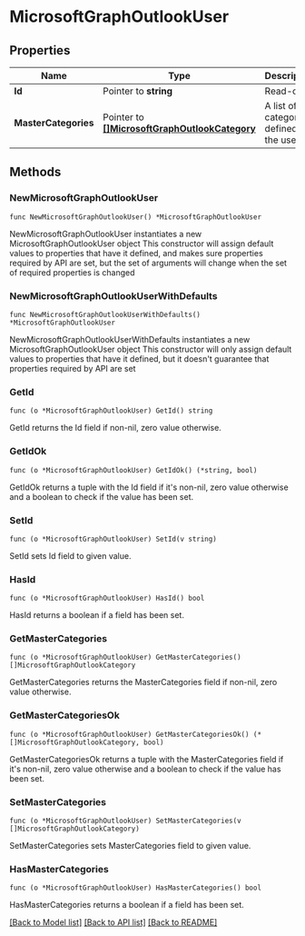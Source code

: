 # MicrosoftGraphOutlookUser

## Properties

Name | Type | Description | Notes
------------ | ------------- | ------------- | -------------
**Id** | Pointer to **string** | Read-only. | [optional] 
**MasterCategories** | Pointer to [**[]MicrosoftGraphOutlookCategory**](MicrosoftGraphOutlookCategory.md) | A list of categories defined for the user. | [optional] 

## Methods

### NewMicrosoftGraphOutlookUser

`func NewMicrosoftGraphOutlookUser() *MicrosoftGraphOutlookUser`

NewMicrosoftGraphOutlookUser instantiates a new MicrosoftGraphOutlookUser object
This constructor will assign default values to properties that have it defined,
and makes sure properties required by API are set, but the set of arguments
will change when the set of required properties is changed

### NewMicrosoftGraphOutlookUserWithDefaults

`func NewMicrosoftGraphOutlookUserWithDefaults() *MicrosoftGraphOutlookUser`

NewMicrosoftGraphOutlookUserWithDefaults instantiates a new MicrosoftGraphOutlookUser object
This constructor will only assign default values to properties that have it defined,
but it doesn't guarantee that properties required by API are set

### GetId

`func (o *MicrosoftGraphOutlookUser) GetId() string`

GetId returns the Id field if non-nil, zero value otherwise.

### GetIdOk

`func (o *MicrosoftGraphOutlookUser) GetIdOk() (*string, bool)`

GetIdOk returns a tuple with the Id field if it's non-nil, zero value otherwise
and a boolean to check if the value has been set.

### SetId

`func (o *MicrosoftGraphOutlookUser) SetId(v string)`

SetId sets Id field to given value.

### HasId

`func (o *MicrosoftGraphOutlookUser) HasId() bool`

HasId returns a boolean if a field has been set.

### GetMasterCategories

`func (o *MicrosoftGraphOutlookUser) GetMasterCategories() []MicrosoftGraphOutlookCategory`

GetMasterCategories returns the MasterCategories field if non-nil, zero value otherwise.

### GetMasterCategoriesOk

`func (o *MicrosoftGraphOutlookUser) GetMasterCategoriesOk() (*[]MicrosoftGraphOutlookCategory, bool)`

GetMasterCategoriesOk returns a tuple with the MasterCategories field if it's non-nil, zero value otherwise
and a boolean to check if the value has been set.

### SetMasterCategories

`func (o *MicrosoftGraphOutlookUser) SetMasterCategories(v []MicrosoftGraphOutlookCategory)`

SetMasterCategories sets MasterCategories field to given value.

### HasMasterCategories

`func (o *MicrosoftGraphOutlookUser) HasMasterCategories() bool`

HasMasterCategories returns a boolean if a field has been set.


[[Back to Model list]](../README.md#documentation-for-models) [[Back to API list]](../README.md#documentation-for-api-endpoints) [[Back to README]](../README.md)


